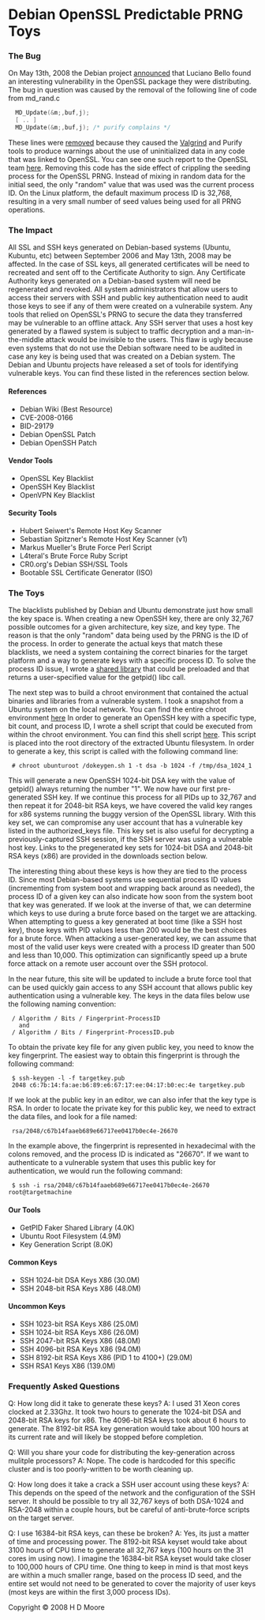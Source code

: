 # Debian OpenSSL Predictable PRNG Toys 
### The Bug
On May 13th, 2008 the Debian project [announced](http://www.debian.org/security/2008/dsa-1571) that Luciano Bello found an interesting vulnerability in the OpenSSL package they were distributing. The bug in question was caused by the removal of the following line of code from md_rand.c
```c
  MD_Update(&m;,buf,j);
  [ .. ]
  MD_Update(&m;,buf,j); /* purify complains */
```
These lines were [removed](http://svn.debian.org/viewsvn/pkg-openssl/openssl/trunk/rand/md_rand.c?rev=141&view=diff&r1=141&r2=140&p1=openssl/trunk/rand/md_rand.c&p2=/openssl/trunk/rand/md_rand.c) because they caused the [Valgrind](http://valgrind.org/) and Purify tools to produce warnings about the use of uninitialized data in any code that was linked to OpenSSL. You can see one such report to the OpenSSL team [here](http://rt.openssl.org/Ticket/Display.html?id=521&user=guest&pass=guest). Removing this code has the side effect of crippling the seeding process for the OpenSSL PRNG. Instead of mixing in random data for the initial seed, the only "random" value that was used was the current process ID. On the Linux platform, the default maximum process ID is 32,768, resulting in a very small number of seed values being used for all PRNG operations.
### The Impact
All SSL and SSH keys generated on Debian-based systems (Ubuntu, Kubuntu, etc) between September 2006 and May 13th, 2008 may be affected. In the case of SSL keys, all generated certificates will be need to recreated and sent off to the Certificate Authority to sign. Any Certificate Authority keys generated on a Debian-based system will need be regenerated and revoked. All system administrators that allow users to access their servers with SSH and public key authentication need to audit those keys to see if any of them were created on a vulnerabile system. Any tools that relied on OpenSSL's PRNG to secure the data they transferred may be vulnerable to an offline attack. Any SSH server that uses a host key generated by a flawed system is subject to traffic decryption and a man-in-the-middle attack would be invisible to the users. This flaw is ugly because even systems that do not use the Debian software need to be audited in case any key is being used that was created on a Debian system. The Debian and Ubuntu projects have released a set of tools for identifying vulnerable keys. You can find these listed in the references section below.
#### References
- Debian Wiki (Best Resource)
- CVE-2008-0166
- BID-29179
- Debian OpenSSL Patch
- Debian OpenSSH Patch
#### Vendor Tools
- OpenSSL Key Blacklist
- OpenSSH Key Blacklist
- OpenVPN Key Blacklist
#### Security Tools
- Hubert Seiwert's Remote Host Key Scanner
- Sebastian Spitzner's Remote Host Key Scanner (v1)
- Markus Mueller's Brute Force Perl Script
- L4teral's Brute Force Ruby Script
- CR0.org's Debian SSH/SSL Tools
- Bootable SSL Certificate Generator (ISO)

### The Toys
The blacklists published by Debian and Ubuntu demonstrate just how small the key space is. When creating a new OpenSSH key, there are only 32,767 possible outcomes for a given architecture, key size, and key type. The reason is that the only "random" data being used by the PRNG is the ID of the process. In order to generate the actual keys that match these blacklists, we need a system containing the correct binaries for the target platform and a way to generate keys with a specific process ID. To solve the process ID issue, I wrote a [shared library](http://metasploit.com/users/hdm/tools/getpid-preload.tar.gz) that could be preloaded and that returns a user-specified value for the getpid() libc call.

The next step was to build a chroot environment that contained the actual binaries and libraries from a vulnerable system. I took a snapshot from a Ubuntu system on the local network. You can find the entire chroot environment [here](http://metasploit.com/users/hdm/tools/debian-openssl/ubunturoot.tar.bz2) In order to generate an OpenSSH key with a specific type, bit count, and process ID, I wrote a shell script that could be executed from within the chroot environment. You can find this shell script [here](http://metasploit.com/users/hdm/tools/debian-openssl/dokeygen.sh). This script is placed into the root directory of the extracted Ubuntu filesystem. In order to generate a key, this script is called with the following command line:
```shell
 # chroot ubunturoot /dokeygen.sh 1 -t dsa -b 1024 -f /tmp/dsa_1024_1
```
This will generate a new OpenSSH 1024-bit DSA key with the value of getpid() always returning the number "1". We now have our first pre-generated SSH key. If we continue this process for all PIDs up to 32,767 and then repeat it for 2048-bit RSA keys, we have covered the valid key ranges for x86 systems running the buggy version of the OpenSSL library. With this key set, we can compromise any user account that has a vulnerable key listed in the authorized_keys file. This key set is also useful for decrypting a previously-captured SSH session, if the SSH server was using a vulnerable host key. Links to the pregenerated key sets for 1024-bit DSA and 2048-bit RSA keys (x86) are provided in the downloads section below.

The interesting thing about these keys is how they are tied to the process ID. Since most Debian-based systems use sequential process ID values (incrementing from system boot and wrapping back around as needed), the process ID of a given key can also indicate how soon from the system boot that key was generated. If we look at the inverse of that, we can determine which keys to use during a brute force based on the target we are attacking. When attempting to guess a key generated at boot time (like a SSH host key), those keys with PID values less than 200 would be the best choices for a brute force. When attacking a user-generated key, we can assume that most of the valid user keys were created with a process ID greater than 500 and less than 10,000. This optimization can significantly speed up a brute force attack on a remote user account over the SSH protocol.

In the near future, this site will be updated to include a brute force tool that can be used quickly gain access to any SSH account that allows public key authentication using a vulnerable key. The keys in the data files below use the following naming convention:
```shell
 / Algorithm / Bits / Fingerprint-ProcessID
   and
 / Algorithm / Bits / Fingerprint-ProcessID.pub  
```
To obtain the private key file for any given public key, you need to know the key fingerprint. The easiest way to obtain this fingerprint is through the following command:
```shell
 $ ssh-keygen -l -f targetkey.pub
 2048 c6:7b:14:fa:ae:b6:89:e6:67:17:ee:04:17:b0:ec:4e targetkey.pub
```
If we look at the public key in an editor, we can also infer that the key type is RSA. In order to locate the private key for this public key, we need to extract the data files, and look for a file named:
```shell
 rsa/2048/c67b14faaeb689e66717ee0417b0ec4e-26670
```
In the example above, the fingerprint is represented in hexadecimal with the colons removed, and the process ID is indicated as "26670". If we want to authenticate to a vulnerable system that uses this public key for authentication, we would run the following command:
```shell
 $ ssh -i rsa/2048/c67b14faaeb689e66717ee0417b0ec4e-26670 root@targetmachine
```
#### Our Tools
- GetPID Faker Shared Library (4.0K)
- Ubuntu Root Filesystem (4.9M)
- Key Generation Script (8.0K)
#### Common Keys
- SSH 1024-bit DSA Keys X86 (30.0M)
- SSH 2048-bit RSA Keys X86 (48.0M)
#### Uncommon Keys
- SSH 1023-bit RSA Keys X86 (25.0M)
- SSH 1024-bit RSA Keys X86 (26.0M)
- SSH 2047-bit RSA Keys X86 (48.0M)
- SSH 4096-bit RSA Keys X86 (94.0M)
- SSH 8192-bit RSA Keys X86 (PID 1 to 4100+) (29.0M)
- SSH RSA1 Keys X86 (139.0M)

### Frequently Asked Questions
Q: How long did it take to generate these keys?
A: I used 31 Xeon cores clocked at 2.33Ghz. It took two hours to generate the 1024-bit DSA and 2048-bit RSA keys for x86. The 4096-bit RSA keys took about 6 hours to generate. The 8192-bit RSA key generation would take about 100 hours at its current rate and will likely be stopped before completion.

Q: Will you share your code for distributing the key-generation across mulitple processors?
A: Nope. The code is hardcoded for this specific cluster and is too poorly-written to be worth cleaning up.

Q: How long does it take a crack a SSH user account using these keys?
A: This depends on the speed of the network and the configuration of the SSH server. It should be possible to try all 32,767 keys of both DSA-1024 and RSA-2048 within a couple hours, but be careful of anti-brute-force scripts on the target server.

Q: I use 16384-bit RSA keys, can these be broken?
A: Yes, its just a matter of time and processing power. The 8192-bit RSA keyset would take about 3100 hours of CPU time to generate all 32,767 keys (100 hours on the 31 cores im using now). I imagine the 16384-bit RSA keyset would take closer to 100,000 hours of CPU time. One thing to keep in mind is that most keys are within a much smaller range, based on the process ID seed, and the entire set would not need to be generated to cover the majority of user keys (most keys are within the first 3,000 process IDs).

Copyright © 2008 H D Moore 
